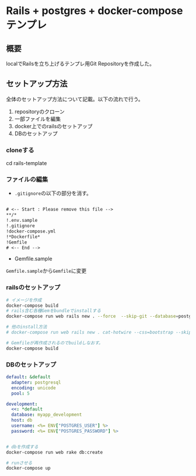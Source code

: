 # Rails + postgres + docker-compose テンプレ

## 概要
localでRailsを立ち上げるテンプレ用Git Repositoryを作成した。


## セットアップ方法

全体のセットアップ方法について記載。以下の流れで行う。
1. repositoryのクローン
2. 一部ファイルを編集
3. docker上でのrailsのセットアップ
4. DBのセットアップ

### cloneする

cd rails-template



### ファイルの編集

- `.gitignore`の以下の部分を消す。

```txt

# <-- Start : Please remove this file -->
**/*
!.env.sample
!.gitignore
!docker-compose.yml
!*Dockerfile*
!Gemfile
# <-- End -->

```

- Gemfile.sample

`Gemfile.sample`から`Gemfile`に変更

### railsのセットアップ

```sh
# イメージを作成
docker-compose build
# rails含む各種Gemをbundleでinstallする
docker-compose run web rails new . --force  --skip-git --database=postgresql 

# 他のinstall方法
# docker-compose run web rails new . cat-hotwire --css=bootstrap --skip-jbuilder --skip-action-mailbox --skip-action-mailer --skip-test --skip-active-storage --skip-action-text --skip-git --database=postgresql

# Gemfileが再作成されるのでbuildしなおす。
docker-compose build

```

### DBのセットアップ

```yml:database.yml
default: &default
  adapter: postgresql
  encoding: unicode
  pool: 5

development:
  <<: *default
  database: myapp_development
  host: db
  username: <%= ENV["POSTGRES_USER"] %>
  password: <%= ENV["POSTGRES_PASSWORD"] %>

```

```sh

# dbを作成する
docker-compose run web rake db:create

# runさせる
docker-compose up
```

